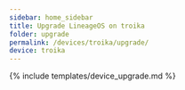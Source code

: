 ```yaml
---
sidebar: home_sidebar
title: Upgrade LineageOS on troika
folder: upgrade
permalink: /devices/troika/upgrade/
device: troika
---
```

{% include templates/device_upgrade.md %}
